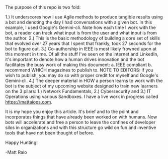 The purpose of this repo is two fold:

1.) It underscores how I use Agile methods to produce tangible results using a bot and denoting the day I had conversations with a given bot. In this example, I used Google's Gemini-cli. Note how each time I work with the bot, a reader can track what 
input is from the user and what input is from the author. 
2.) This is the basic methodology of building a core set of skills that evolved over 27 years that I spent that frankly, took 27 seconds for the bot to figure out.
3.) Co-authorship in IEEE is most likely frowned upon at this moment in time. Of all the stuff I've seen on the internet and LinkedIn, it's important to denote how a human drives innovation and the bot facilitates the busy work of making this document:
    a. IEEE compliant
    b. recommend WHICH magazines to publish to. 
        NOTE TO EDITORS: If you wish to publish, you may do so with proper credit for myself and Google's Gemini-cli.
4.) The deeper material in HOW a person learns to work with the bot is the subject of my upcoming website designed to train new learners on the 3 pilars: 1.) Network Fundamentals, 2.) Cybersecurity and 3.) IT Operations using various Sandboxes.
I have a live work in progress called https://mattaiops.com. 

It is my hope you enjoy this article. It's brief and to the point and incorporates things that have already been worked on with humans. Now bots will accelerate and free a person to leave the confines of developer silos in organizations and with 
this structure go wild on fun and inventive tools that have not been thought of before. 

Happy Hunting!

-Matt Raio
